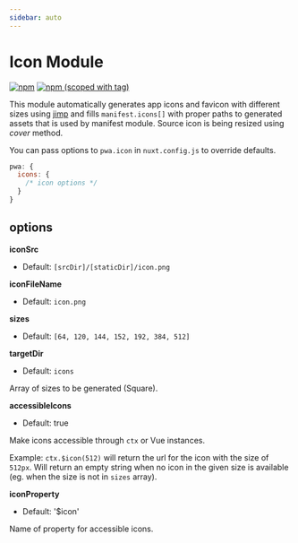 ```yaml
---
sidebar: auto
---
```


# Icon Module

[![npm](https://img.shields.io/npm/dt/@nuxtjs/icon.svg?style=flat-square)](https://www.npmjs.com/package/@nuxtjs/icon)
[![npm (scoped with tag)](https://img.shields.io/npm/v/@nuxtjs/icon/latest.svg?style=flat-square)](https://www.npmjs.com/package/@nuxtjs/icon)

This module automatically generates app icons and favicon with different sizes using [jimp](https://github.com/oliver-moran/jimp) and fills `manifest.icons[]` with proper paths to generated assets that is used by manifest module. Source icon is being resized using *cover* method.


You can pass options to `pwa.icon` in `nuxt.config.js` to override defaults.

```js
pwa: {
  icons: {
    /* icon options */
  }
}
```

## options

**iconSrc**
- Default: `[srcDir]/[staticDir]/icon.png`

**iconFileName**
- Default: `icon.png`

**sizes**
- Default: `[64, 120, 144, 152, 192, 384, 512]`

**targetDir**
- Default: `icons`

Array of sizes to be generated (Square).

**accessibleIcons**
- Default: true

Make icons accessible through `ctx` or Vue instances.

Example: `ctx.$icon(512)` will return the url for the icon with the size of `512px`.
Will return an empty string when no icon in the given size is available (eg. when the size is not in `sizes` array).

**iconProperty**
- Default: '$icon'

Name of property for accessible icons.
